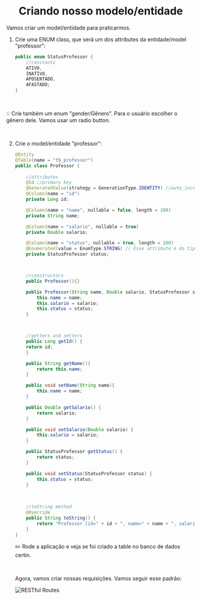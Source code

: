 <h1 align="center">Criando nosso modelo/entidade</h1>


Vamos criar um model/entidade para praticarmos.

1. Crie uma ENUM class, que será um dos attributes da entidade/model "professor":

    ```java
    public enum StatusProfessor {
        //constants
        ATIVO,
        INATIVO,
        APOSENTADO,
        AFASTADO;
    }
    ```

<br>

:bulb: Crie também um enum "gender/Gênero". Para o usuário escolher o gênero dele. Vamos usar um radio button.



<br>


2. Crie o model/entidade "professor":

    ```java
    @Entity
    @Table(name = "tb_professor")
    public class Professor {
        
        //attributes
        @Id //primary key
        @GeneratedValue(strategy = GenerationType.IDENTITY) //auto_increment
        @Column(name = "id")
        private Long id;

        @Column(name = "name", nullable = false, length = 200)
        private String name;

        @Column(name = "salario", nullable = true)
        private Double salario;

        @Column(name = "status", nullable = true, length = 200)
        @Enumerated(value = EnumType.STRING) // Esse attribute é do tipo "Enum". Para esse campo aparecer na table, precisamos transformá-lo em String.
        private StatusProfessor status;



        //constructors
        public Professor(){}

        public Professor(String name, Double salario, StatusProfessor status){
            this.name = name;
            this.salario = salario;
            this.status = status;
        }



        //getters and setters
        public Long getId() {
        return id;
        }

        public String getName(){
            return this.name;
        }

        public void setName(String name){
            this.name = name;
        }

        public Double getSalario() {
            return salario;
        }

        public void setSalario(Double salario) {
            this.salario = salario;
        }

        public StatusProfessor getStatus() {
            return status;
        }

        public void setStatus(StatusProfessor status) {
            this.status = status;
        }

        
        
        //toString method
        @Override
        public String toString() {
            return "Professor [id=" + id + ", name=" + name + ", salario=" + salario + ", status=" + status + "]";
        }
    }
    ```

    :pencil2: Rode a aplicação e veja se foi criado a table no banco de dados certin.

    <br>
    
    Agora, vamos criar nossas requisições. Vamos seguir esse padrão:

    ![RESTful Routes](https://res.cloudinary.com/practicaldev/image/fetch/s--_AutPXbf--/c_limit%2Cf_auto%2Cfl_progressive%2Cq_auto%2Cw_880/https://dev-to-uploads.s3.amazonaws.com/uploads/articles/nkstr1k2p1tthh7yvu9v.png)